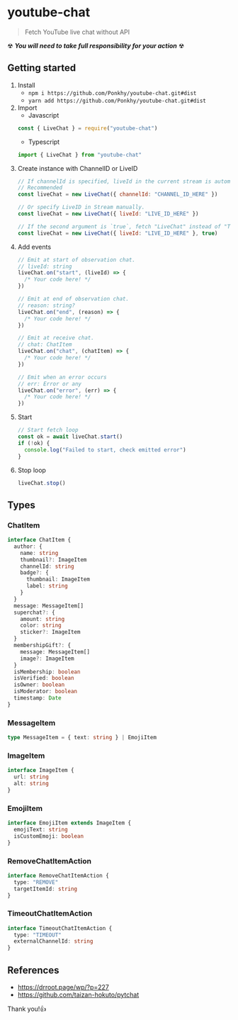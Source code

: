 # youtube-chat

> Fetch YouTube live chat without API

☢ ***You will need to take full responsibility for your action*** ☢

## Getting started
1. Install
    - `npm i https://github.com/Ponkhy/youtube-chat.git#dist`
    - `yarn add https://github.com/Ponkhy/youtube-chat.git#dist`
2. Import
    - Javascript
    ```javascript
    const { LiveChat } = require("youtube-chat")
    ```
    - Typescript
    ```typescript
    import { LiveChat } from "youtube-chat"
    ```
3. Create instance with ChannelID or LiveID
    ```javascript
    // If channelId is specified, liveId in the current stream is automatically acquired.
    // Recommended
    const liveChat = new LiveChat({ channelId: "CHANNEL_ID_HERE" })
    
    // Or specify LiveID in Stream manually.
    const liveChat = new LiveChat({ liveId: "LIVE_ID_HERE" })
    
    // If the second argument is `true`, fetch "LiveChat" instead of "TopChat".
    const liveChat = new LiveChat({ liveId: "LIVE_ID_HERE" }, true)
    
    ```
4. Add events
    ```typescript
    // Emit at start of observation chat.
    // liveId: string
    liveChat.on("start", (liveId) => {
      /* Your code here! */
    })
   
    // Emit at end of observation chat.
    // reason: string?
    liveChat.on("end", (reason) => {
      /* Your code here! */
    })
    
    // Emit at receive chat.
    // chat: ChatItem
    liveChat.on("chat", (chatItem) => {
      /* Your code here! */
    })
    
    // Emit when an error occurs
    // err: Error or any
    liveChat.on("error", (err) => {
      /* Your code here! */
    })
    ```
5. Start
    ```typescript
    // Start fetch loop
    const ok = await liveChat.start()
    if (!ok) {
      console.log("Failed to start, check emitted error")
    }
    ```
6. Stop loop
   ```typescript
   liveChat.stop()
   ```

## Types
### ChatItem
```typescript
interface ChatItem {
  author: {
    name: string
    thumbnail?: ImageItem
    channelId: string
    badge?: {
      thumbnail: ImageItem
      label: string
    }
  }
  message: MessageItem[]
  superchat?: {
    amount: string
    color: string
    sticker?: ImageItem
  }
  membershipGift?: {
    message: MessageItem[]
    image?: ImageItem
  }
  isMembership: boolean
  isVerified: boolean
  isOwner: boolean
  isModerator: boolean
  timestamp: Date
}
```

### MessageItem

```typescript
type MessageItem = { text: string } | EmojiItem
```

### ImageItem
```typescript
interface ImageItem {
  url: string
  alt: string
}
```

### EmojiItem
```typescript
interface EmojiItem extends ImageItem {
  emojiText: string
  isCustomEmoji: boolean
}
```

### RemoveChatItemAction

```typescript
interface RemoveChatItemAction {
  type: "REMOVE"
  targetItemId: string
}
```

### TimeoutChatItemAction

```typescript
interface TimeoutChatItemAction {
  type: "TIMEOUT"
  externalChannelId: string
}
```

## References
- https://drroot.page/wp/?p=227
- https://github.com/taizan-hokuto/pytchat

Thank you!👍
